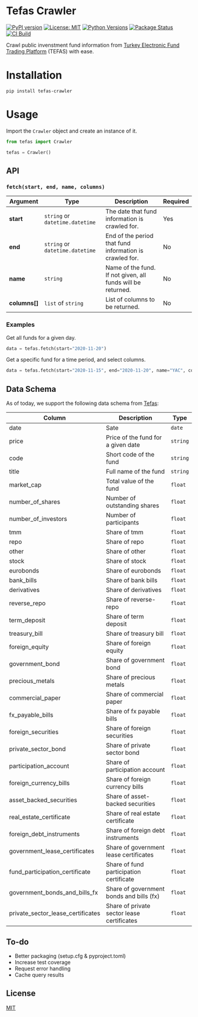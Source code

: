 # Tefas Crawler

[![PyPI version](https://badge.fury.io/py/tefas-crawler.svg)](https://pypi.org/project/tefas-crawler)
[![License: MIT](https://img.shields.io/badge/License-MIT-yellow.svg)](https://opensource.org/licenses/MIT)
[![Python Versions](https://img.shields.io/pypi/pyversions/tefas-crawler)](https://pypi.org/project/tefas-crawler)
[![Package Status](https://img.shields.io/pypi/status/tefas-crawler)](https://pypi.org/project/tefas-crawler)
[![CI Build](https://github.com/burakyilmaz321/tefas-crawler/workflows/Python%20package/badge.svg)](https://github.com/burakyilmaz321/tefas-crawler/actions)

Crawl public invenstment fund information from [Turkey Electronic Fund Trading Platform](http://www.fundturkey.com.tr) (TEFAS) with ease.

# Installation

```
pip install tefas-crawler
```

# Usage

Import the `Crawler` object and create an instance of it.

```python
from tefas import Crawler

tefas = Crawler()
```

## API

### `fetch(start, end, name, columns)`

|Argument|Type|Description|Required|
|--|--|--|--|
|**start**|`string` or `datetime.datetime`|The date that fund information is crawled for.|Yes|
|**end**|`string` or `datetime.datetime`|End of the period that fund information is crawled for.|No|
|**name**|`string`|Name of the fund. If not given, all funds will be returned.|No|
|**columns[]**|`list` of `string`|List of columns to be returned.|No|

### Examples

Get all funds for a given day.

```python
data = tefas.fetch(start="2020-11-20")
```

Get a specific fund for a time period, and select columns.

```python
data = tefas.fetch(start="2020-11-15", end="2020-11-20", name="YAC", columns=["code", "date", "price"])
```

## Data Schema

As of today, we support the following data schema from [Tefas](http://www.fundturkey.com.tr):

| Column | Description | Type |
|---|---|---|
| date | Sate | `date` |
| price | Price of the fund for a given date | `string` |
| code | Short code of the fund | `string` |
| title | Full name of the fund | `string` |
| market_cap | Total value of the fund | `float` |
| number_of_shares | Number of outstanding shares | `float` |
| number_of_investors | Number of participants | `float` |
| tmm | Share of tmm | `float` |
| repo | Share of repo | `float` |
| other | Share of other | `float` |
| stock | Share of stock | `float` |
| eurobonds | Share of eurobonds | `float` |
| bank_bills | Share of bank bills | `float` |
| derivatives | Share of derivatives | `float` |
| reverse_repo | Share of reverse-repo | `float` |
| term_deposit | Share of term deposit | `float` |
| treasury_bill | Share of treasury bill | `float` |
| foreign_equity | Share of foreign equity | `float` |
| government_bond | Share of government bond | `float` |
| precious_metals | Share of precious metals | `float` |
| commercial_paper | Share of commercial paper | `float` |
| fx_payable_bills | Share of fx payable bills | `float` |
| foreign_securities | Share of foreign securities | `float` |
| private_sector_bond | Share of private sector bond | `float` |
| participation_account | Share of participation account | `float` |
| foreign_currency_bills | Share of foreign currency bills | `float` |
| asset_backed_securities | Share of asset-backed securities | `float` |
| real_estate_certificate | Share of real estate certificate | `float` |
| foreign_debt_instruments | Share of foreign debt instruments | `float` |
| government_lease_certificates | Share of government lease certificates | `float` |
| fund_participation_certificate | Share of fund participation certificate | `float` |
| government_bonds_and_bills_fx | Share of government bonds and bills (fx) | `float` |
| private_sector_lease_certificates | Share of private sector lease certificates | `float` |

## To-do

* Better packaging (setup.cfg & pyproject.toml)
* Increase test coverage
* Request error handling
* Cache query results

## License

[MIT](LICENSE)
